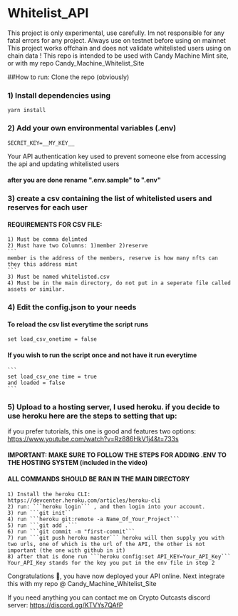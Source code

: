 # Whitelist_API

This project is only experimental, use carefully. Im not responsible for any fatal errors for any project.
Always use on testnet before using on mainnet
This project works offchain and does not validate whitelisted users using on chain data !
This repo is intended to be used with Candy Machine Mint site, or with my repo Candy_Machine_Whitelist_Site


##How to run:
Clone the repo (obviously)

### 1) Install dependencies using 
```yarn install```

### 2) Add your own environmental variables (.env)
```
SECRET_KEY=__MY_KEY__
```
Your API authentication key used to prevent someone else from accessing the api and updating whitelisted users
#### after you are done rename ".env.sample" to ".env"


### 3) create a csv containing the list of whitelisted users and reserves for each user

#### REQUIREMENTS FOR CSV FILE:
    1) Must be comma delimted
    2) Must have two Columns: 1)member 2)reserve
    ```
    member is the address of the members, reserve is how many nfts can they this address mint
    ```
    3) Must be named whitelisted.csv
    4) Must be in the main directory, do not put in a seperate file called assets or similar.
    

### 4) Edit the config.json to your needs
#### To reload the csv list everytime the script runs
```set load_csv_onetime = false```
#### If you wish to run the script once and not have it run everytime
	```
	set load_csv_one time = true
	and loaded = false
	```



### 5) Upload to a hosting server, I used heroku. if you decide to use heroku here are the steps to setting that up:
if you prefer tutorials, this one is good and features two options: https://www.youtube.com/watch?v=Rz886HkV1j4&t=733s
#### IMPORTANT: MAKE SURE TO FOLLOW THE STEPS FOR ADDING .ENV TO THE HOSTING SYSTEM (included in the video)
#### ALL COMMANDS SHOULD BE RAN IN THE MAIN DIRECTORY 
    1) Install the heroku CLI: https://devcenter.heroku.com/articles/heroku-cli
    2) run: ```heroku login``` , and then login into your account.
    3) run ```git init```
    4) run ```heroku git:remote -a Name_Of_Your_Project```
    5) run ```git add .```
    6) run ```git commit -m "first-commit```
    7) run ```git push heroku master``` heroku will then supply you with two urls, one of which is the url of the API, the other is not important (the one with github in it)
    8) after that is done run ```heroku config:set API_KEY=Your_API_Key```
    Your_API_Key stands for the key you put in the env file in step 2

Congratulations 🍰, you have now deployed your API online.
Next integrate this with my repo @ Candy_Machine_Whitelist_Site



If you need anything you can contact me on Crypto Outcasts discord server:
https://discord.gg/KTVYs7QAfP

